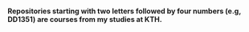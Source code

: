 #### Repositories starting with two letters followed by four numbers (e.g, DD1351) are courses from my studies at KTH.

